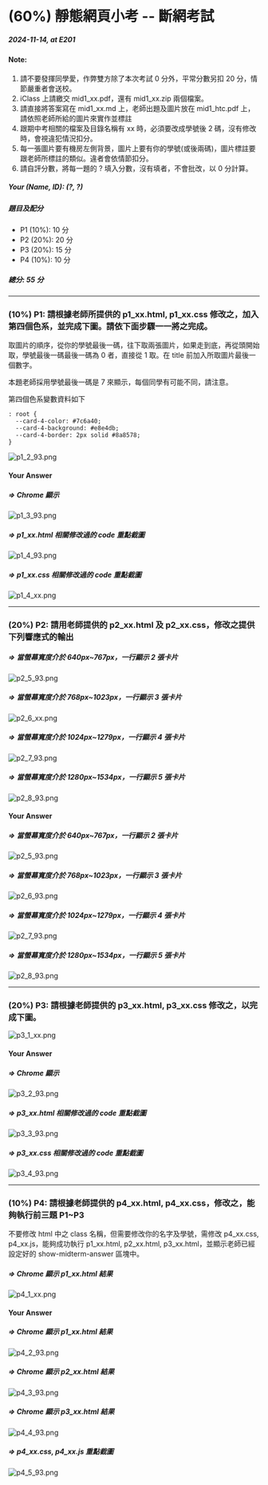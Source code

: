 # (60%) 靜態網頁小考 -- 斷網考試

##### 2024-11-14, at E201

#### Note:

1. 請不要發揮同學愛，作弊雙方除了本次考試 0 分外，平常分數另扣 20 分，情節嚴重者會送校。
2. iClass 上請繳交 mid1_xx.pdf，還有 mid1_xx.zip 兩個檔案。
3. 請直接將答案寫在 mid1_xx.md 上，老師出題及圖片放在 mid1_htc.pdf 上，請依照老師所給的圖片來實作並標註
4. 跟期中考相關的檔案及目錄名稱有 xx 時，必須要改成學號後 2 碼，沒有修改時，會視違犯情況扣分。
5. 每一張圖片要有機房左側背景，圖片上要有你的學號(或後兩碼)，圖片標註要跟老師所標註的類似。違者會依情節扣分。
6. 請自評分數，將每一題的 ? 填入分數，沒有填者，不會批改，以 0 分計算。

##### Your (Name, ID): (?, ?)

##### 題目及配分

- P1 (10%): 10 分
- P2 (20%): 20 分
- P3 (20%): 15 分
- P4 (10%): 10 分

##### 總分: 55 分

---

### (10%) P1: 請根據老師所提供的 p1_xx.html, p1_xx.css 修改之，加入第四個色系，並完成下圖。請依下面步驟一一將之完成。

取圖片的順序，從你的學號最後一碼，往下取兩張圖片，如果走到底，再從頭開始取，學號最後一碼最後一碼為 0 者，直接從 1 取。在 title 前加入所取圖片最後一個數字。

本題老師採用學號最後一碼是 7 來顯示，每個同學有可能不同，請注意。

第四個色系變數資料如下

```
: root {
  --card-4-color: #7c6a40;
  --card-4-background: #e8e4db;
  --card-4-border: 2px solid #8a8578;
}
```

![p1_2_93.png](p1_2_93.png)

#### Your Answer

##### => Chrome 顯示

![p1_3_93.png](p1_3_93.png)

##### => p1_xx.html 相關修改過的 code 重點截圖

![p1_4_93.png](p1_4_93.png)

##### => p1_xx.css 相關修改過的 code 重點截圖

![p1_4_xx.png](p1_4_xx.png)

---

### (20%) P2: 請用老師提供的 p2_xx.html 及 p2_xx.css，修改之提供下列響應式的輸出

##### => 當螢幕寬度介於 640px~767px，一行顯示 2 張卡片

![p2_5_93.png](p2_5_93.png)

##### => 當螢幕寬度介於 768px~1023px，一行顯示 3 張卡片

![p2_6_xx.png](p2_6_93.png)

##### => 當螢幕寬度介於 1024px~1279px，一行顯示 4 張卡片

![p2_7_93.png](p2_7_93.png)

##### => 當螢幕寬度介於 1280px~1534px，一行顯示 5 張卡片

![p2_8_93.png](p2_8_93.png)

#### Your Answer

##### => 當螢幕寬度介於 640px~767px，一行顯示 2 張卡片

![p2_5_93.png](p2_5_93.png)

##### => 當螢幕寬度介於 768px~1023px，一行顯示 3 張卡片

![p2_6_93.png](p2_6_93.png)

##### => 當螢幕寬度介於 1024px~1279px，一行顯示 4 張卡片

![p2_7_93.png](p2_7_93.png)

##### => 當螢幕寬度介於 1280px~1534px，一行顯示 5 張卡片

![p2_8_93.png](p2_8_93.png)

---

### (20%) P3: 請根據老師提供的 p3_xx.html, p3_xx.css 修改之，以完成下圖。

![p3_1_xx.png](p3_1_xx.png)

#### Your Answer

##### => Chrome 顯示

![p3_2_93.png](p3_2_93.png)

##### => p3_xx.html 相關修改過的 code 重點截圖

![p3_3_93.png](p3_3_93.png)

##### => p3_xx.css 相關修改過的 code 重點截圖

![p3_4_93.png](p3_4_93.png)

---

### (10%) P4: 請根據老師提供的 p4_xx.html, p4_xx.css，修改之，能夠執行前三題 P1~P3

不要修改 html 中之 class 名稱，但需要修改你的名字及學號，需修改 p4_xx.css, p4_xx.js，能夠成功執行 p1_xx.html, p2_xx.html, p3_xx.html，並顯示老師已經設定好的 show-midterm-answer 區塊中。

##### => Chrome 顯示 p1_xx.html 結果

![p4_1_xx.png](p4_1_xx.png)

#### Your Answer

##### => Chrome 顯示 p1_xx.html 結果

![p4_2_93.png](p4_2_93.png)

##### => Chrome 顯示 p2_xx.html 結果

![p4_3_93.png](p4_3_93.png)

##### => Chrome 顯示 p3_xx.html 結果

![p4_4_93.png](p4_4_93.png)

##### => p4_xx.css, p4_xx.js 重點截圖

![p4_5_93.png](p4_5_93.png)
